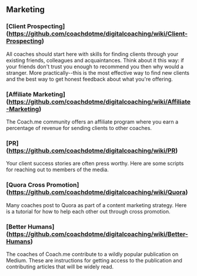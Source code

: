 ## Marketing

### [Client Prospecting] (https://github.com/coachdotme/digitalcoaching/wiki/Client-Prospecting)
All coaches should start here with skills for finding clients through your existing friends, colleagues and acquaintances. Think about it this way: if your friends don't trust you enough to recommend you then why would a stranger. More practically--this is the most effective way to find new clients and the best way to get honest feedback about what you're offering.

### [Affiliate Marketing] (https://github.com/coachdotme/digitalcoaching/wiki/Affiliate-Marketing)
The Coach.me community offers an affiliate program where you earn a percentage of revenue for sending clients to other coaches. 

### [PR] (https://github.com/coachdotme/digitalcoaching/wiki/PR)
Your client success stories are often press worthy. Here are some scripts for reaching out to members of the media.

### [Quora Cross Promotion] (https://github.com/coachdotme/digitalcoaching/wiki/Quora)
Many coaches post to Quora as part of a content marketing strategy. Here is a tutorial for how to help each other out through cross promotion.

### [Better Humans] (https://github.com/coachdotme/digitalcoaching/wiki/Better-Humans)
The coaches of Coach.me contribute to a wildly popular publication on Medium. These are instructions for getting access to the publication and contributing articles that will be widely read.
